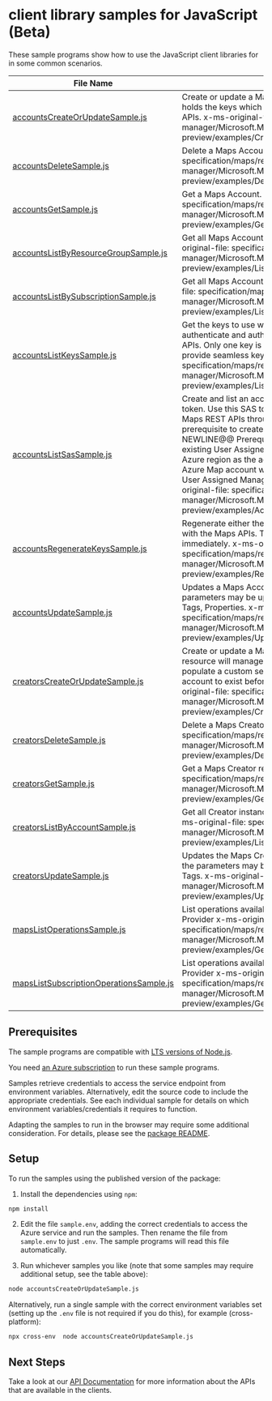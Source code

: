 # client library samples for JavaScript (Beta)

These sample programs show how to use the JavaScript client libraries for in some common scenarios.

| **File Name**                                                                   | **Description**                                                                                                                                                                                                                                                                                                                                                                                                                                                                                                                                                                                 |
| ------------------------------------------------------------------------------- | ----------------------------------------------------------------------------------------------------------------------------------------------------------------------------------------------------------------------------------------------------------------------------------------------------------------------------------------------------------------------------------------------------------------------------------------------------------------------------------------------------------------------------------------------------------------------------------------------- |
| [accountsCreateOrUpdateSample.js][accountscreateorupdatesample]                 | Create or update a Maps Account. A Maps Account holds the keys which allow access to the Maps REST APIs. x-ms-original-file: specification/maps/resource-manager/Microsoft.Maps/preview/2021-12-01-preview/examples/CreateAccountManagedIdentity.json                                                                                                                                                                                                                                                                                                                                           |
| [accountsDeleteSample.js][accountsdeletesample]                                 | Delete a Maps Account. x-ms-original-file: specification/maps/resource-manager/Microsoft.Maps/preview/2021-12-01-preview/examples/DeleteAccount.json                                                                                                                                                                                                                                                                                                                                                                                                                                            |
| [accountsGetSample.js][accountsgetsample]                                       | Get a Maps Account. x-ms-original-file: specification/maps/resource-manager/Microsoft.Maps/preview/2021-12-01-preview/examples/GetAccount.json                                                                                                                                                                                                                                                                                                                                                                                                                                                  |
| [accountsListByResourceGroupSample.js][accountslistbyresourcegroupsample]       | Get all Maps Accounts in a Resource Group x-ms-original-file: specification/maps/resource-manager/Microsoft.Maps/preview/2021-12-01-preview/examples/ListAccountsByResourceGroup.json                                                                                                                                                                                                                                                                                                                                                                                                           |
| [accountsListBySubscriptionSample.js][accountslistbysubscriptionsample]         | Get all Maps Accounts in a Subscription x-ms-original-file: specification/maps/resource-manager/Microsoft.Maps/preview/2021-12-01-preview/examples/ListAccountsBySubscription.json                                                                                                                                                                                                                                                                                                                                                                                                              |
| [accountsListKeysSample.js][accountslistkeyssample]                             | Get the keys to use with the Maps APIs. A key is used to authenticate and authorize access to the Maps REST APIs. Only one key is needed at a time; two are given to provide seamless key regeneration. x-ms-original-file: specification/maps/resource-manager/Microsoft.Maps/preview/2021-12-01-preview/examples/ListKeys.json                                                                                                                                                                                                                                                                |
| [accountsListSasSample.js][accountslistsassample]                               | Create and list an account shared access signature token. Use this SAS token for authentication to Azure Maps REST APIs through various Azure Maps SDKs. As prerequisite to create a SAS Token. //@@TS-MAGIC-NEWLINE@@ Prerequisites: 1. Create or have an existing User Assigned Managed Identity in the same Azure region as the account. 2. Create or update an Azure Map account with the same Azure region as the User Assigned Managed Identity is placed. x-ms-original-file: specification/maps/resource-manager/Microsoft.Maps/preview/2021-12-01-preview/examples/AccountListSAS.json |
| [accountsRegenerateKeysSample.js][accountsregeneratekeyssample]                 | Regenerate either the primary or secondary key for use with the Maps APIs. The old key will stop working immediately. x-ms-original-file: specification/maps/resource-manager/Microsoft.Maps/preview/2021-12-01-preview/examples/RegenerateKey.json                                                                                                                                                                                                                                                                                                                                             |
| [accountsUpdateSample.js][accountsupdatesample]                                 | Updates a Maps Account. Only a subset of the parameters may be updated after creation, such as Sku, Tags, Properties. x-ms-original-file: specification/maps/resource-manager/Microsoft.Maps/preview/2021-12-01-preview/examples/UpdateAccountManagedIdentity.json                                                                                                                                                                                                                                                                                                                              |
| [creatorsCreateOrUpdateSample.js][creatorscreateorupdatesample]                 | Create or update a Maps Creator resource. Creator resource will manage Azure resources required to populate a custom set of mapping data. It requires an account to exist before it can be created. x-ms-original-file: specification/maps/resource-manager/Microsoft.Maps/preview/2021-12-01-preview/examples/CreateMapsCreator.json                                                                                                                                                                                                                                                           |
| [creatorsDeleteSample.js][creatorsdeletesample]                                 | Delete a Maps Creator resource. x-ms-original-file: specification/maps/resource-manager/Microsoft.Maps/preview/2021-12-01-preview/examples/DeleteMapsCreator.json                                                                                                                                                                                                                                                                                                                                                                                                                               |
| [creatorsGetSample.js][creatorsgetsample]                                       | Get a Maps Creator resource. x-ms-original-file: specification/maps/resource-manager/Microsoft.Maps/preview/2021-12-01-preview/examples/GetMapsCreator.json                                                                                                                                                                                                                                                                                                                                                                                                                                     |
| [creatorsListByAccountSample.js][creatorslistbyaccountsample]                   | Get all Creator instances for an Azure Maps Account x-ms-original-file: specification/maps/resource-manager/Microsoft.Maps/preview/2021-12-01-preview/examples/ListMapsCreatorsByAccount.json                                                                                                                                                                                                                                                                                                                                                                                                   |
| [creatorsUpdateSample.js][creatorsupdatesample]                                 | Updates the Maps Creator resource. Only a subset of the parameters may be updated after creation, such as Tags. x-ms-original-file: specification/maps/resource-manager/Microsoft.Maps/preview/2021-12-01-preview/examples/UpdateMapsCreator.json                                                                                                                                                                                                                                                                                                                                               |
| [mapsListOperationsSample.js][mapslistoperationssample]                         | List operations available for the Maps Resource Provider x-ms-original-file: specification/maps/resource-manager/Microsoft.Maps/preview/2021-12-01-preview/examples/GetOperations.json                                                                                                                                                                                                                                                                                                                                                                                                          |
| [mapsListSubscriptionOperationsSample.js][mapslistsubscriptionoperationssample] | List operations available for the Maps Resource Provider x-ms-original-file: specification/maps/resource-manager/Microsoft.Maps/preview/2021-12-01-preview/examples/GetOperationsSubscription.json                                                                                                                                                                                                                                                                                                                                                                                              |

## Prerequisites

The sample programs are compatible with [LTS versions of Node.js](https://nodejs.org/about/releases/).

You need [an Azure subscription][freesub] to run these sample programs.

Samples retrieve credentials to access the service endpoint from environment variables. Alternatively, edit the source code to include the appropriate credentials. See each individual sample for details on which environment variables/credentials it requires to function.

Adapting the samples to run in the browser may require some additional consideration. For details, please see the [package README][package].

## Setup

To run the samples using the published version of the package:

1. Install the dependencies using `npm`:

```bash
npm install
```

2. Edit the file `sample.env`, adding the correct credentials to access the Azure service and run the samples. Then rename the file from `sample.env` to just `.env`. The sample programs will read this file automatically.

3. Run whichever samples you like (note that some samples may require additional setup, see the table above):

```bash
node accountsCreateOrUpdateSample.js
```

Alternatively, run a single sample with the correct environment variables set (setting up the `.env` file is not required if you do this), for example (cross-platform):

```bash
npx cross-env  node accountsCreateOrUpdateSample.js
```

## Next Steps

Take a look at our [API Documentation][apiref] for more information about the APIs that are available in the clients.

[accountscreateorupdatesample]: https://github.com/Azure/azure-sdk-for-js/blob/main/sdk/maps/arm-maps/samples/v3-beta/javascript/accountsCreateOrUpdateSample.js
[accountsdeletesample]: https://github.com/Azure/azure-sdk-for-js/blob/main/sdk/maps/arm-maps/samples/v3-beta/javascript/accountsDeleteSample.js
[accountsgetsample]: https://github.com/Azure/azure-sdk-for-js/blob/main/sdk/maps/arm-maps/samples/v3-beta/javascript/accountsGetSample.js
[accountslistbyresourcegroupsample]: https://github.com/Azure/azure-sdk-for-js/blob/main/sdk/maps/arm-maps/samples/v3-beta/javascript/accountsListByResourceGroupSample.js
[accountslistbysubscriptionsample]: https://github.com/Azure/azure-sdk-for-js/blob/main/sdk/maps/arm-maps/samples/v3-beta/javascript/accountsListBySubscriptionSample.js
[accountslistkeyssample]: https://github.com/Azure/azure-sdk-for-js/blob/main/sdk/maps/arm-maps/samples/v3-beta/javascript/accountsListKeysSample.js
[accountslistsassample]: https://github.com/Azure/azure-sdk-for-js/blob/main/sdk/maps/arm-maps/samples/v3-beta/javascript/accountsListSasSample.js
[accountsregeneratekeyssample]: https://github.com/Azure/azure-sdk-for-js/blob/main/sdk/maps/arm-maps/samples/v3-beta/javascript/accountsRegenerateKeysSample.js
[accountsupdatesample]: https://github.com/Azure/azure-sdk-for-js/blob/main/sdk/maps/arm-maps/samples/v3-beta/javascript/accountsUpdateSample.js
[creatorscreateorupdatesample]: https://github.com/Azure/azure-sdk-for-js/blob/main/sdk/maps/arm-maps/samples/v3-beta/javascript/creatorsCreateOrUpdateSample.js
[creatorsdeletesample]: https://github.com/Azure/azure-sdk-for-js/blob/main/sdk/maps/arm-maps/samples/v3-beta/javascript/creatorsDeleteSample.js
[creatorsgetsample]: https://github.com/Azure/azure-sdk-for-js/blob/main/sdk/maps/arm-maps/samples/v3-beta/javascript/creatorsGetSample.js
[creatorslistbyaccountsample]: https://github.com/Azure/azure-sdk-for-js/blob/main/sdk/maps/arm-maps/samples/v3-beta/javascript/creatorsListByAccountSample.js
[creatorsupdatesample]: https://github.com/Azure/azure-sdk-for-js/blob/main/sdk/maps/arm-maps/samples/v3-beta/javascript/creatorsUpdateSample.js
[mapslistoperationssample]: https://github.com/Azure/azure-sdk-for-js/blob/main/sdk/maps/arm-maps/samples/v3-beta/javascript/mapsListOperationsSample.js
[mapslistsubscriptionoperationssample]: https://github.com/Azure/azure-sdk-for-js/blob/main/sdk/maps/arm-maps/samples/v3-beta/javascript/mapsListSubscriptionOperationsSample.js
[apiref]: https://docs.microsoft.com/javascript/api/@azure/arm-maps?view=azure-node-preview
[freesub]: https://azure.microsoft.com/free/
[package]: https://github.com/Azure/azure-sdk-for-js/tree/main/sdk/maps/arm-maps/README.md
